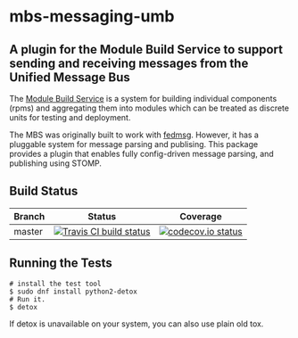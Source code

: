 mbs-messaging-umb
==================

A plugin for the Module Build Service to support sending and receiving messages from the Unified Message Bus
-----------------------------------------------------

The [Module Build Service](https://pagure.io/fm-orchestrator/) is a system
for building individual components (rpms) and aggregating them into modules
which can be treated as discrete units for testing and deployment.

The MBS was originally built to work with [fedmsg](http://fedmsg.com).
However, it has a pluggable system for message parsing and publising. This
package provides a plugin that enables fully config-driven message parsing,
and publishing using STOMP.

Build Status
------------

  | Branch | Status                         | Coverage                 |
  | ------ | ------------------------------ | ------------------------ |
  | master | [![][travisbadge]][travislink] | [![][covbadge]][covlink] |

  [travisbadge]: https://secure.travis-ci.org/mikebonnet/mbs-messaging-umb.png?branch=master "Travis CI build status"
  [travislink]: https://travis-ci.org/mikebonnet/mbs-messaging-umb "Travis CI for mbs-messaging-umb"
  [covbadge]: https://codecov.io/gh/mikebonnet/mbs-messaging-umb/branch/master/graph/badge.svg "codecov.io status"
  [covlink]: https://codecov.io/gh/mikebonnet/mbs-messaging-umb "codecov.io for mbs-messaging-umb"

Running the Tests
-----------------

    # install the test tool
    $ sudo dnf install python2-detox
    # Run it.
    $ detox

If detox is unavailable on your system, you can also use plain old tox.
